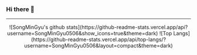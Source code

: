 ### Hi there 👋

<!--
**SongMinGyu0506/SongMinGyu0506** is a ✨ _special_ ✨ repository because its `README.md` (this file) appears on your GitHub profile.

Here are some ideas to get you started:

- 🔭 I’m currently working on ...
- 🌱 I’m currently learning ...
- 👯 I’m looking to collaborate on ...
- 🤔 I’m looking for help with ...
- 💬 Ask me about ...
- 📫 How to reach me: ...
- 😄 Pronouns: ...
- ⚡ Fun fact: ...
-->
---
<div align="center">
  ![SongMinGyu's github stats](https://github-readme-stats.vercel.app/api?username=SongMinGyu0506&show_icons=true&theme=dark)
  ![Top Langs](https://github-readme-stats.vercel.app/api/top-langs/?username=SongMinGyu0506&layout=compact&theme=dark)
</div>
